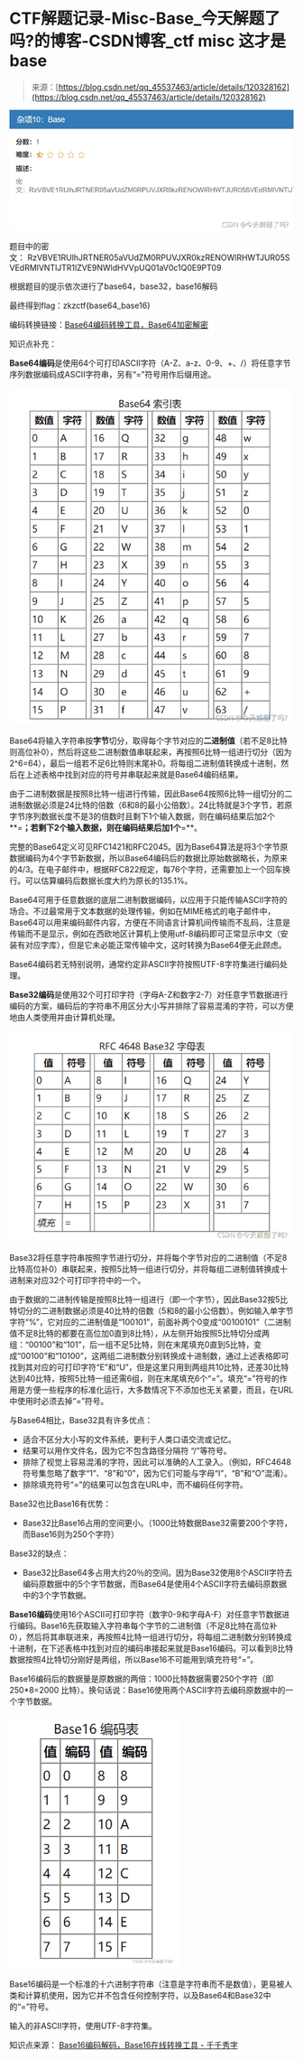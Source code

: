<!--yml
category: 未分类
date: 2022-04-26 14:47:44
-->

# CTF解题记录-Misc-Base_今天解题了吗?的博客-CSDN博客_ctf misc 这才是base

> 来源：[https://blog.csdn.net/qq_45537463/article/details/120328162](https://blog.csdn.net/qq_45537463/article/details/120328162)

![](img/370d1e19b32eea94442fa179c2503707.png)

题目中的密文： RzVBVE1RUlhJRTNER05aVUdZM0RPUVJXR0kzRENOWlRHWTJUR05SVEdRMlVNTlJTR1lZVE9NWldHVVpUQ01aV0c1Q0E9PT09

根据题目的提示依次进行了base64，base32，base16解码

最终得到flag：zkzctf{base64_base16}

编码转换链接：[Base64编码转换工具，Base64加密解密](https://www.qqxiuzi.cn/bianma/base64.htm "Base64编码转换工具，Base64加密解密")

知识点补充：

**Base64编码**是使用64个可打印ASCII字符（A-Z、a-z、0-9、+、/）将任意字节序列数据编码成ASCII字符串，另有“=”符号用作后缀用途。

![](img/f95ee4b83d926f57f47d672e1db09985.png)

Base64将输入字符串按**字节**切分，取得每个字节对应的**二进制值**（若不足8比特则高位补0），然后将这些二进制数值串联起来，再按照6比特一组进行切分（因为2^6=64），最后一组若不足6比特则末尾补0。将每组二进制值转换成十进制，然后在上述表格中找到对应的符号并串联起来就是Base64编码结果。

由于二进制数据是按照8比特一组进行传输，因此Base64按照6比特一组切分的二进制数据必须是24比特的倍数（6和8的最小公倍数）。24比特就是3个字节，若原字节序列数据长度不是3的倍数时且剩下1个输入数据，则在编码结果后加2个**=**；若剩下2个输入数据，则在编码结果后加1个**=**。

完整的Base64定义可见RFC1421和RFC2045。因为Base64算法是将3个字节原数据编码为4个字节新数据，所以Base64编码后的数据比原始数据略长，为原来的4/3。在电子邮件中，根据RFC822规定，每76个字符，还需要加上一个回车换行。可以估算编码后数据长度大约为原长的135.1%。

Base64可用于任意数据的底层二进制数据编码，以应用于只能传输ASCII字符的场合。不过最常用于文本数据的处理传输，例如在MIME格式的电子邮件中，Base64可以用来编码邮件内容，方便在不同语言计算机间传输而不乱码，注意是传输而不是显示，例如在西欧地区计算机上使用utf-8编码即可正常显示中文（安装有对应字库），但是它未必能正常传输中文，这时转换为Base64便无此顾虑。

Base64编码若无特别说明，通常约定非ASCII字符按照UTF-8字符集进行编码处理。

**Base32编码**是使用32个可打印字符（字母A-Z和数字2-7）对任意字节数据进行编码的方案，编码后的字符串不用区分大小写并排除了容易混淆的字符，可以方便地由人类使用并由计算机处理。

![](img/1a6d963570fb42fdb98bdf7828e56149.png)

Base32将任意字符串按照字节进行切分，并将每个字节对应的二进制值（不足8比特高位补0）串联起来，按照5比特一组进行切分，并将每组二进制值转换成十进制来对应32个可打印字符中的一个。

由于数据的二进制传输是按照8比特一组进行（即一个字节），因此Base32按5比特切分的二进制数据必须是40比特的倍数（5和8的最小公倍数）。例如输入单字节字符“%”，它对应的二进制值是“100101”，前面补两个0变成“00100101”（二进制值不足8比特的都要在高位加0直到8比特），从左侧开始按照5比特切分成两组：“00100”和“101”，后一组不足5比特，则在末尾填充0直到5比特，变成“00100”和“10100”，这两组二进制数分别转换成十进制数，通过上述表格即可找到其对应的可打印字符“E”和“U”，但是这里只用到两组共10比特，还差30比特达到40比特，按照5比特一组还需6组，则在末尾填充6个“=”。填充“=”符号的作用是方便一些程序的标准化运行，大多数情况下不添加也无关紧要，而且，在URL中使用时必须去掉“=”符号。

与Base64相比，Base32具有许多优点：

*   适合不区分大小写的文件系统，更利于人类口语交流或记忆。
*   结果可以用作文件名，因为它不包含路径分隔符 “/”等符号。
*   排除了视觉上容易混淆的字符，因此可以准确的人工录入。（例如，RFC4648符号集忽略了数字“1”、“8”和“0”，因为它们可能与字母“I”，“B”和“O”混淆）。
*   排除填充符号“=”的结果可以包含在URL中，而不编码任何字符。

Base32也比Base16有优势：

*   Base32比Base16占用的空间更小。（1000比特数据Base32需要200个字符，而Base16则为250个字符）

Base32的缺点：

*   Base32比Base64多占用大约20％的空间。因为Base32使用8个ASCII字符去编码原数据中的5个字节数据，而Base64是使用4个ASCII字符去编码原数据中的3个字节数据。

**Base16编码**使用16个ASCII可打印字符（数字0-9和字母A-F）对任意字节数据进行编码。Base16先获取输入字符串每个字节的二进制值（不足8比特在高位补0），然后将其串联进来，再按照4比特一组进行切分，将每组二进制数分别转换成十进制，在下述表格中找到对应的编码串接起来就是Base16编码。可以看到8比特数据按照4比特切分刚好是两组，所以Base16不可能用到填充符号“=”。

Base16编码后的数据量是原数据的两倍：1000比特数据需要250个字符（即 250*8=2000 比特）。换句话说：Base16使用两个ASCII字符去编码原数据中的一个字节数据。

![](img/246eefe26726c0c5e879bbe722e4b4ed.png)

Base16编码是一个标准的十六进制字符串（注意是字符串而不是数值），更易被人类和计算机使用，因为它并不包含任何控制字符，以及Base64和Base32中的“=”符号。

输入的非ASCII字符，使用UTF-8字符集。

知识点来源： [Base16编码解码，Base16在线转换工具 - 千千秀字](https://www.qqxiuzi.cn/bianma/base.php?type=16 "Base16编码解码，Base16在线转换工具 - 千千秀字")